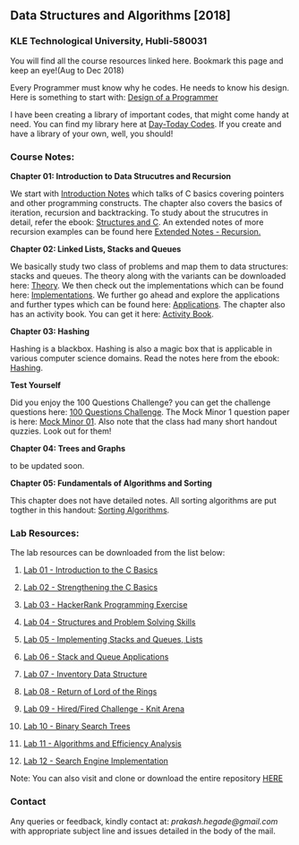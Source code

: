 ## Data Structures and Algorithms [2018]
### KLE Technological University, Hubli-580031
You will find all the course resources linked here. Bookmark this page and keep an eye!(Aug to Dec 2018)

Every Programmer must know why he codes. He needs to know his design. Here is something to start with:
[Design of a Programmer](https://www.smashwords.com/books/view/639609)

I have been creating a library of important codes, that might come handy at need. You can find my library here at [Day-Today Codes](https://github.com/prakashbh/day-today-codes). If you create and have a library of your own, well, you should!

### Course Notes:
**Chapter 01: Introduction to Data Strucutres and Recursion**

We start with [Introduction Notes](https://github.com/prakashbh/dsa-2018/blob/master/course-notes/1-intro-to-ds-recursion.pdf) which talks of C basics covering pointers and other programming constructs. The chapter also covers the basics of iteration, recursion and backtracking. To study about the strucutres in detail, refer the ebook: [Structures and C](https://www.smashwords.com/books/view/644937). An extended notes of more recursion examples can be found here [Extended Notes  - Recursion.](https://github.com/prakashbh/dsa-2018/blob/master/course-notes/1-recursion-examples.pdf)

**Chapter 02: Linked Lists, Stacks and Queues**

We basically study two class of problems and map them to data structures: stacks and queues. The theory along with the variants can be downloaded here: [Theory](https://github.com/prakashbh/dsa-2018/blob/master/course-notes/2-lists-stack-queue-theory.pdf). We then check out the implementations which can be found here: [Implementations](https://github.com/prakashbh/dsa-2018/blob/master/course-notes/2-stacks-queues-lists-implementation.pdf). We further go ahead and explore the applications and further types which can be found here: [Applications](https://github.com/prakashbh/dsa-2018/blob/master/course-notes/2-stacks-queues-lists-continued.pdf). The chapter also has an activity book. You can get it here: [Activity Book](https://github.com/prakashbh/dsa-2018/blob/master/course-notes/2-stacks-queues-lists-activity-book.pdf).

**Chapter 03: Hashing**

Hashing is a blackbox. Hashing is also a magic box that is applicable in various computer science domains. Read the notes here from the ebook: [Hashing](https://www.smashwords.com/books/view/737188).


**Test Yourself**

Did you enjoy the 100 Questions Challenge? you can get the challenge questions here: [100 Questions Challenge](https://github.com/prakashbh/dsa-2018/blob/master/course-notes/100-questions-challenge-2018.pdf). The Mock Minor 1 question paper is here: [Mock Minor 01](https://github.com/prakashbh/dsa-2018/blob/master/course-notes/mock-minor-01.pdf). Also note that the class had many short handout quzzies. Look out for them!


**Chapter 04: Trees and Graphs**

to be updated soon. 

**Chapter 05: Fundamentals of Algorithms and Sorting**

This chapter does not have detailed notes. All sorting algorithms are put togther in this handout: [Sorting Algorithms](https://github.com/prakashbh/dsa-2018/blob/master/course-notes/sorting-algorithms.pdf). 


### Lab Resources:

The lab resources can be downloaded from the list below: 

1. [Lab 01 - Introduction to the C Basics](https://github.com/prakashbh/dsa-2018/tree/master/labs/lab01)

2. [Lab 02 - Strengthening the C Basics](https://github.com/prakashbh/dsa-2018/tree/master/labs/lab02)

3. [Lab 03 - HackerRank Programming Exercise](https://www.hackerrank.com/dsa-lab-03-2018-d-div)

4. [Lab 04 - Structures and Problem Solving Skills](https://github.com/prakashbh/dsa-2018/tree/master/labs/lab04)

5. [Lab 05 - Implementing Stacks and Queues, Lists](https://github.com/prakashbh/dsa-2018/tree/master/labs/lab05)

6. [Lab 06 - Stack and Queue Applications](https://github.com/prakashbh/dsa-2018/tree/master/labs/lab06)

7. [Lab 07 - Inventory Data Structure](https://github.com/prakashbh/inventory-data-structure)

8. [Lab 08 - Return of Lord of the Rings](https://github.com/prakashbh/dsa-2018/tree/master/labs/lab08)

9. [Lab 09 - Hired/Fired Challenge - Knit Arena](https://www.knitarena.com/activities)

10. [Lab 10 - Binary Search Trees](https://github.com/prakashbh/dsa-2018/tree/master/labs/lab10)

11. [Lab 11 - Algorithms and Efficiency Analysis]()

12. [Lab 12 - Search Engine Implementation](https://github.com/prakashbh/dsa-2018/tree/master/labs/lab12)




Note: You can also visit and clone or download the entire repository [HERE](https://github.com/prakashbh/dsa-2018)


### Contact

Any queries or feedback, kindly contact at: _prakash.hegade@gmail.com_ with appropriate subject line and issues detailed in the body of the mail.
